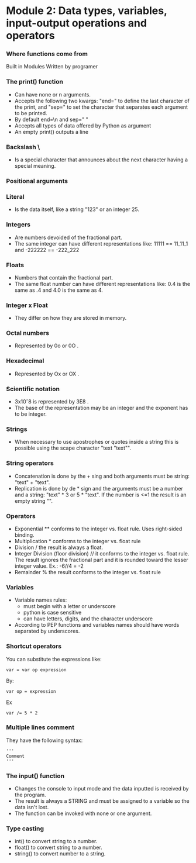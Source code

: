 # Module 2: Data types, variables, input-output operations and operators

### Where functions come from
Built in
Modules
Written by programer

### The print() function
* Can have none or n arguments.
* Accepts the following two kwargs: "end=" to define the last character of the print, and "sep=" to set the character that separates each argument to be printed.
* By default end=\n and sep=" "
* Accepts all types of data offered by Python as argument
* An empty print() outputs a line

### Backslash \
* Is a special character that announces about the next character having a special meaning.

### Positional arguments


### Literal
* Is the data itself, like a string "123" or an integer 25.

### Integers
* Are numbers devoided of the fractional part.
* The same integer can have different representations like: 11111 == 11_11_1 and -222222 == -222_222

### Floats
* Numbers that contain the fractional part.
* The same float number can have different representations like: 0.4 is the same as .4 and 4.0 is the same as 4.

### Integer x Float
* They differ on how they are stored in memory.

### Octal numbers
* Represented by 0o or 0O .

### Hexadecimal
* Represented by Ox or OX .

### Scientific notation
* 3x10ˆ8 is represented by 3E8 .
* The base of the representation may be an integer and the exponent has to be integer.

### Strings
* When necessary to use apostrophes or quotes inside a string this is possible using the scape character "text \"text\"".


### String operators
* Concatenation is done by the + sing and both arguments must be string: "text" + "text".
* Replication is done by de * sign and the arguments must be a number and a string: "text" * 3 or 5 * "text". If the number is <=1 the result is an empty string "".


### Operators
* Exponential ** conforms to the integer vs. float rule. Uses right-sided binding.
* Multiplication * conforms to the integer vs. float rule
* Division / the result is always a float.
* Integer Division (floor division) // it conforms to the integer vs. float rule. The result ignores the fractional part and it is rounded toward the lesser integer value. Ex.: -6//4 = -2
* Remainder % the result conforms to the integer vs. float rule


### Variables
* Variable names rules: 
    - must begin with a letter or underscore
    - python is case sensitive 
    - can have letters, digits, and the character underscore
* According to PEP functions and variables names should have words separated by underscores.

### Shortcut operators
You can substitute the expressions like:
```
var = var op expression 
```
By:
```
var op = expression
```
Ex
```
var /= 5 * 2
```

### Multiple lines comment
They have the following syntax:
```
'''
Comment
'''
```

### The input() function
* Changes the console to input mode and the data inputted is received by the program.
* The result is always a STRING and must be assigned to a variable so the data isn't lost.
* The function can be invoked with none or one argument.

### Type casting
* int() to convert string to a number.
* float() to convert string to a number.
* string() to convert number to a string.
